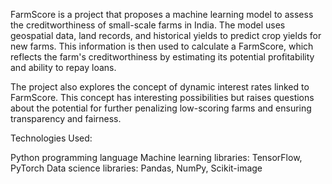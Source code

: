FarmScore is a project that proposes a machine learning model to assess the creditworthiness of small-scale farms in India. The model uses geospatial data, land records, and historical yields to predict crop yields for new farms. This information is then used to calculate a FarmScore, which reflects the farm's creditworthiness by estimating its potential profitability and ability to repay loans.

The project also explores the concept of dynamic interest rates linked to FarmScore. This concept has interesting possibilities but raises questions about the potential for further penalizing low-scoring farms and ensuring transparency and fairness.

Technologies Used:

Python programming language
Machine learning libraries: TensorFlow, PyTorch
Data science libraries: Pandas, NumPy, Scikit-image
